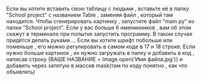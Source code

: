 Если вы хотите вставить свою таблицу с людьми , вставьте её в папку "School project" с названием Table , заменяя файл , который там находится.
Чтобы сгенерировать картинку , запустите файл "main.py" из папки "School project". 
Если у вас больше 6 именинников , вам об этом скажут в терминале при попытке запустить программу. В таком случае придётся делать руками.... 
Если вы хотите шрифт побольше или поменьше , его можно регулировать в самом коде в 17 и 18 строке.
Если нужно больше картинок , их нужно загружать в папку и добавить в код , написав строку {ВАШЕ НАЗВАНИЕ = Image.open('Имя файла.jpg')} и добавить через запятую в массив mask(там по коду понятно , как что объявлять)
